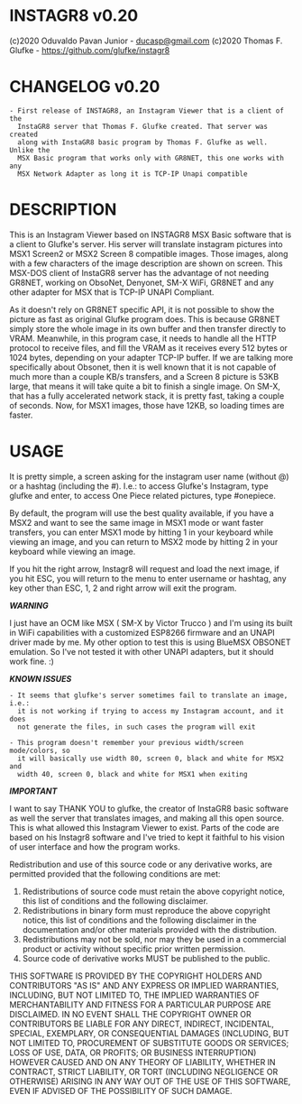 # INSTAGR8 v0.20

(c)2020 Oduvaldo Pavan Junior - ducasp@gmail.com
(c)2020 Thomas F. Glufke - https://github.com/glufke/instagr8

# CHANGELOG v0.20

	- First release of INSTAGR8, an Instagram Viewer that is a client of the
	  InstaGR8 server that Thomas F. Glufke created. That server was created
	  along with InstaGR8 basic program by Thomas F. Glufke as well. Unlike the
	  MSX Basic program that works only with GR8NET, this one works with any 
	  MSX Network Adapter as long it is TCP-IP Unapi compatible

# DESCRIPTION

This is an Instagram Viewer based on INSTAGR8 MSX Basic software that is a
client to Glufke's server. His server will translate instagram pictures into
MSX1 Screen2 or MSX2 Screen 8 compatible images. Those images, along with a
few characters of the image description are shown on screen. This MSX-DOS
client of InstaGR8 server has the advantage of not needing GR8NET, working on
ObsoNet, Denyonet, SM-X WiFi, GR8NET and any other adapter for MSX that is 
TCP-IP UNAPI Compliant.
	
As it doesn't rely on GR8NET specific API, it is not possible to show the 
picture as fast as original Glufke program does. This is because GR8NET simply 
store the whole image in its own buffer and then transfer directly to VRAM. 
Meanwhile, in this program case, it needs to handle all the HTTP protocol to 
receive files, and fill the VRAM as it receives every 512 bytes or 1024 bytes, 
depending on your adapter TCP-IP buffer. If we are talking more specifically 
about Obsonet, then it is well known that it is not capable of much more than a
couple KB/s transfers, and a Screen 8 picture is 53KB large, that means it will
take quite a bit to finish a single image. On SM-X, that has a fully 
accelerated network stack, it is pretty fast, taking a couple of seconds. Now,
for MSX1 images, those have 12KB, so loading times are faster.

# USAGE

It is pretty simple, a screen asking for the instagram user name (without @) or
a hashtag (including the #). I.e.: to access Glufke's Instagram, type glufke 
and enter, to access One Piece related pictures, type #onepiece.

By default, the program will use the best quality available, if you have a MSX2
and want to see the same image in MSX1 mode or want faster transfers, you can
enter MSX1 mode by hitting 1 in your keyboard while viewing an image, and you
can return to MSX2 mode by hitting 2 in your keyboard while viewing an image.

If you hit the right arrow, Instagr8 will request and load the next image, if
you hit ESC, you will return to the menu to enter username or hashtag, any key
other than ESC, 1, 2 and right arrow will exit the program.

***WARNING***

I just have an OCM like MSX ( SM-X by Victor Trucco ) and I'm using its built
in WiFi capabilities with a customized ESP8266 firmware and an UNAPI driver 
made by me. My other option to test this is using BlueMSX OBSONET emulation. So
I've not tested it with other UNAPI adapters, but it should work fine. :)

***KNOWN ISSUES***

	- It seems that glufke's server sometimes fail to translate an image, i.e.:
	  it is not working if trying to access my Instagram account, and it does
	  not generate the files, in such cases the program will exit
	  
	- This program doesn't remember your previous width/screen mode/colors, so
	  it will basically use width 80, screen 0, black and white for MSX2 and 
	  width 40, screen 0, black and white for MSX1 when exiting

***IMPORTANT***

I want to say THANK YOU to glufke, the creator of InstaGR8 basic software as 
well the server that translates images, and making all this open source. This
is what allowed this Instagram Viewer to exist. Parts of the code are based
on his Instagr8 software and I've tried to kept it faithful to his vision of
user interface and how the program works.

Redistribution and use of this source code or any derivative works, are
permitted provided that the following conditions are met:

1. Redistributions of source code must retain the above copyright notice,
   this list of conditions and the following disclaimer.
2. Redistributions in binary form must reproduce the above copyright
   notice, this list of conditions and the following disclaimer in the
   documentation and/or other materials provided with the distribution.
3. Redistributions may not be sold, nor may they be used in a commercial
   product or activity without specific prior written permission.
4. Source code of derivative works MUST be published to the public.

THIS SOFTWARE IS PROVIDED BY THE COPYRIGHT HOLDERS AND CONTRIBUTORS
"AS IS" AND ANY EXPRESS OR IMPLIED WARRANTIES, INCLUDING, BUT NOT LIMITED
TO, THE IMPLIED WARRANTIES OF MERCHANTABILITY AND FITNESS FOR A PARTICULAR
PURPOSE ARE DISCLAIMED. IN NO EVENT SHALL THE COPYRIGHT OWNER OR
CONTRIBUTORS BE LIABLE FOR ANY DIRECT, INDIRECT, INCIDENTAL, SPECIAL,
EXEMPLARY, OR CONSEQUENTIAL DAMAGES (INCLUDING, BUT NOT LIMITED TO,
PROCUREMENT OF SUBSTITUTE GOODS OR SERVICES; LOSS OF USE, DATA, OR PROFITS;
OR BUSINESS INTERRUPTION) HOWEVER CAUSED AND ON ANY THEORY OF LIABILITY,
WHETHER IN CONTRACT, STRICT LIABILITY, OR TORT (INCLUDING NEGLIGENCE OR
OTHERWISE) ARISING IN ANY WAY OUT OF THE USE OF THIS SOFTWARE, EVEN IF
ADVISED OF THE POSSIBILITY OF SUCH DAMAGE.
